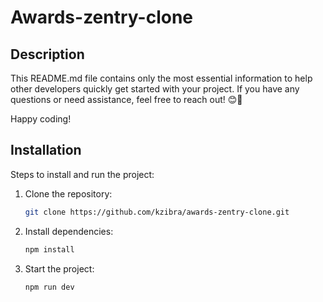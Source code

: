    # Awards-zentry-clone

   ## Description
   This README.md file contains only the most essential information to help other developers quickly get started with your project. If you have any questions or need assistance, feel free to reach out!     😊🚀

   Happy coding!

   ## Installation
   Steps to install and run the project:

   1. Clone the repository:
      ```bash
      git clone https://github.com/kzibra/awards-zentry-clone.git
      ```

   2. Install dependencies:
      ```bash
      npm install
      ```

   3. Start the project:
      ```bash
      npm run dev
      ```
